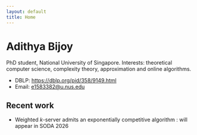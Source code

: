 ```yaml
---
layout: default
title: Home
---
```


# Adithya Bijoy

PhD student, National University of Singapore. Interests: theoretical computer science, complexity theory, approximation and online algorithms.  

- DBLP: https://dblp.org/pid/358/9149.html
- Email: e1583382@u.nus.edu

## Recent work

- Weighted $k$-server admits an exponentially competitive algorithm : will appear in SODA 2026


